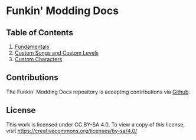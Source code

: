 # Funkin' Modding Docs

## Table of Contents

1. [Fundamentals](https://github.com/FunkinCrew/funkin-modding-docs/blob/main/01%20-%20Fundamentals.md)
2. [Custom Songs and Custom Levels](https://github.com/FunkinCrew/funkin-modding-docs/blob/main/02%20-%20Custom%20Songs%20and%20Custom%20Levels.md)
3. [Custom Characters](https://github.com/FunkinCrew/funkin-modding-docs/blob/main/03%20-%20Custom%20Characters.md)

## Contributions

The Funkin' Modding Docs repository is accepting contributions via [Github](https://github.com/FunkinCrew/funkin-modding-docs/pulls).

## License

This work is licensed under CC BY-SA 4.0. To view a copy of this license, visit https://creativecommons.org/licenses/by-sa/4.0/
